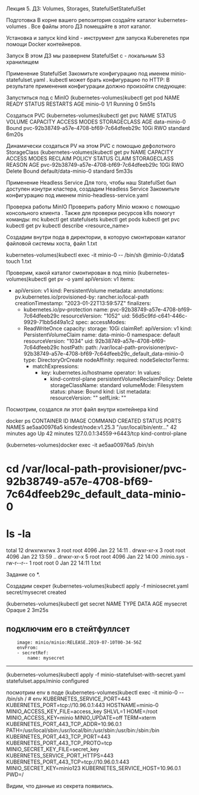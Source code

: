  Лекция 5. ДЗ: Volumes, Storages, StatefulSetStatefulSet
 
 
 Подготовка
В корне вашего репозитория создайте каталог kubernetes-volumes .
Все файлы этого ДЗ помещайте в этот каталог.


Установка и запуск kind
kind - инструмент для запуска Kuberenetes при помощи Docker контейнеров.


Запуск
В этом ДЗ мы развернем StatefulSet c - локальным S3 хранилищем

Применение StatefulSet
Закомитьте конфигурацию под именем minio-statefulset.yaml .
kubectl может брать конфигурацию по HTTP:
В результате применения конфигурации должно произойти следующее:

Запуститься под с MinIO
(kubernetes-volumes)kubectl get pod
NAME      READY   STATUS    RESTARTS   AGE
minio-0   1/1     Running   0          5m51s


Создаться PVC
(kubernetes-volumes)kubectl get pvc
NAME           STATUS   VOLUME                                     CAPACITY   ACCESS MODES   STORAGECLASS   AGE
data-minio-0   Bound    pvc-92b38749-a57e-4708-bf69-7c64dfeeb29c   10Gi       RWO            standard       6m20s

Динамически создаться PV на этом PVC с помощью дефолотного StorageClass 
(kubernetes-volumes)kubectl get pv
NAME                                       CAPACITY   ACCESS MODES   RECLAIM POLICY   STATUS   CLAIM                  STORAGECLASS   REASON   AGE
pvc-92b38749-a57e-4708-bf69-7c64dfeeb29c   10Gi       RWO            Delete           Bound    default/data-minio-0   standard                5m33s


Применение Headless Service
Для того, чтобы наш StatefulSet был доступен изнутри кластера, создадим Headless Service
Закомитьте конфигурацию под именем minio-headless-service.yaml

Проверка работы MinIO
Проверить работу Minio можно с помощью консольного клиента .
Также для проверки ресурсов k8s помогут команды:
mc
kubectl get statefulsets
kubectl get pods
kubectl get pvc
kubectl get pv
kubectl describe <resource> <resource_name>

Создадим внутри пода в директории, в которую смонтирован каталог файловой системы хоста, файл 1.txt

kubernetes-volumes)kubectl exec  -it minio-0  -- /bin/sh
@minio-0:/data$ touch 1.txt

Проверим, какой каталог смонтирован в под minio
(kubernetes-volumes)kubectl get pv -o yaml
apiVersion: v1
items:
- apiVersion: v1
  kind: PersistentVolume
  metadata:
    annotations:
      pv.kubernetes.io/provisioned-by: rancher.io/local-path
    creationTimestamp: "2023-01-22T13:59:57Z"
    finalizers:
    - kubernetes.io/pv-protection
    name: pvc-92b38749-a57e-4708-bf69-7c64dfeeb29c
    resourceVersion: "1052"
    uid: 56d5c9fd-c641-446c-9929-71bb5d49a1c2
  spec:
    accessModes:
    - ReadWriteOnce
    capacity:
      storage: 10Gi
    claimRef:
      apiVersion: v1
      kind: PersistentVolumeClaim
      name: data-minio-0
      namespace: default
      resourceVersion: "1034"
      uid: 92b38749-a57e-4708-bf69-7c64dfeeb29c
    hostPath:
      path: /var/local-path-provisioner/pvc-92b38749-a57e-4708-bf69-7c64dfeeb29c_default_data-minio-0
      type: DirectoryOrCreate
    nodeAffinity:
      required:
        nodeSelectorTerms:
        - matchExpressions:
          - key: kubernetes.io/hostname
            operator: In
            values:
            - kind-control-plane
    persistentVolumeReclaimPolicy: Delete
    storageClassName: standard
    volumeMode: Filesystem
  status:
    phase: Bound
kind: List
metadata:
  resourceVersion: ""
  selfLink: ""


Посмотрим, создался ли этот файл внутри контейнера kind

docker ps
CONTAINER ID   IMAGE                  COMMAND                  CREATED          STATUS          PORTS                       NAMES
ae5aa00976a5   kindest/node:v1.25.3   "/usr/local/bin/entr…"   42 minutes ago   Up 42 minutes   127.0.0.1:34559->6443/tcp   kind-control-plane

(kubernetes-volumes)docker exec -it ae5aa00976a5 /bin/sh
# cd /var/local-path-provisioner/pvc-92b38749-a57e-4708-bf69-7c64dfeeb29c_default_data-minio-0
# ls -la
total 12
drwxrwxrwx 3 root root 4096 Jan 22 14:11 .
drwxr-xr-x 3 root root 4096 Jan 22 13:59 ..
drwxr-xr-x 5 root root 4096 Jan 22 14:00 .minio.sys
-rw-r--r-- 1 root root    0 Jan 22 14:11 1.txt

Задание со *.

Создадим секрет 
(kubernetes-volumes)kubectl apply -f miniosecret.yaml 
secret/mysecret created


(kubernetes-volumes)kubectl get secret
NAME       TYPE     DATA   AGE
mysecret   Opaque   2      3m25s


подключим его в стейтфуллсет
---------------------------------
        image: minio/minio:RELEASE.2019-07-10T00-34-56Z
        envFrom:
        - secretRef:
            name: mysecret
 ----------------------------------
 
 (kubernetes-volumes)kubectl apply -f minio-statefulset-with-secret.yaml 
statefulset.apps/minio configured


посмотрим env  в поде
(kubernetes-volumes)kubectl exec  -it minio-0  -- /bin/sh
/ # env
KUBERNETES_SERVICE_PORT=443
KUBERNETES_PORT=tcp://10.96.0.1:443
HOSTNAME=minio-0
MINIO_ACCESS_KEY_FILE=access_key
SHLVL=1
HOME=/root
MINIO_ACCESS_KEY=minio
MINIO_UPDATE=off
TERM=xterm
KUBERNETES_PORT_443_TCP_ADDR=10.96.0.1
PATH=/usr/local/sbin:/usr/local/bin:/usr/sbin:/usr/bin:/sbin:/bin
KUBERNETES_PORT_443_TCP_PORT=443
KUBERNETES_PORT_443_TCP_PROTO=tcp
MINIO_SECRET_KEY_FILE=secret_key
KUBERNETES_SERVICE_PORT_HTTPS=443
KUBERNETES_PORT_443_TCP=tcp://10.96.0.1:443
MINIO_SECRET_KEY=minio123
KUBERNETES_SERVICE_HOST=10.96.0.1
PWD=/


Видим, что данные из секрета появились.


 





